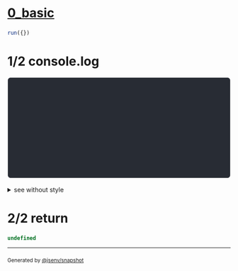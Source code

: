 # [0_basic](../../border_color.test.mjs#L53)

```js
run({})
```

# 1/2 console.log

![img](console.log.svg)

<details>
  <summary>see without style</summary>

```console
--- main ---
│ a 
└───
┌───
│ b 
--- border_collapse ---
│ a 
├───
│ b 
--- border_collapse_but_separated_if_conflict ---
│ a 
└───
┌───
│ b 
```

</details>


# 2/2 return

```js
undefined
```

---

<sub>
  Generated by <a href="https://github.com/jsenv/core/tree/main/packages/independent/snapshot">@jsenv/snapshot</a>
</sub>
